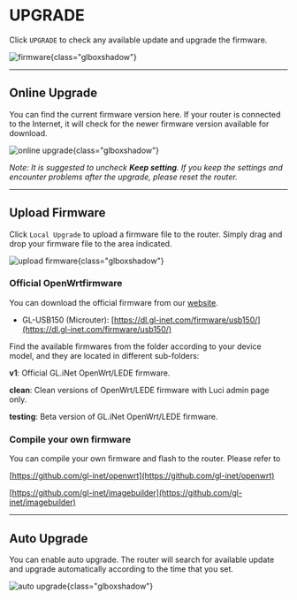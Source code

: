 # UPGRADE

Click `UPGRADE` to check any available update and upgrade the firmware.

![firmware](https://static.gl-inet.com/docs/en/3/setup/microuter/upgrade/firmware.jpg){class="glboxshadow"}



---

## Online Upgrade

You can find the current firmware version here. If your router is connected to the Internet, it will check for the newer firmware version available for download.

![online upgrade](https://static.gl-inet.com/docs/en/3/setup/microuter/upgrade/firmware1.jpg){class="glboxshadow"}



*Note: It is suggested to uncheck **Keep setting**. If you keep the settings and encounter problems after the upgrade, please reset the router.*



---

## Upload Firmware

Click `Local Upgrade` to upload a firmware file to the router. Simply drag and drop your firmware file to the area indicated.

![upload firmware](https://static.gl-inet.com/docs/en/3/setup/microuter/upgrade/firmware2.jpg){class="glboxshadow"}



### Official OpenWrtfirmware

You can download the official firmware from our [website](https://dl.gl-inet.com/firmware/). 

- GL-USB150 (Microuter): [https://dl.gl-inet.com/firmware/usb150/](https://dl.gl-inet.com/firmware/usb150/)

Find the available firmwares from the folder according to your device model, and they are located in different sub-folders:

**v1**: Official GL.iNet OpenWrt/LEDE firmware.

**clean**: Clean versions of OpenWrt/LEDE firmware with Luci admin page only.

**testing**: Beta version of GL.iNet OpenWrt/LEDE firmware.



### Compile your own firmware

You can compile your own firmware and flash to the router. Please refer to 

[https://github.com/gl-inet/openwrt](https://github.com/gl-inet/openwrt)

[https://github.com/gl-inet/imagebuilder](https://github.com/gl-inet/imagebuilder)

---

## Auto Upgrade

You can enable auto upgrade. The router will search for available update and upgrade automatically according to the time that you set.

![auto upgrade](https://static.gl-inet.com/docs/en/3/setup/microuter/upgrade/firmware3.jpg){class="glboxshadow"}
